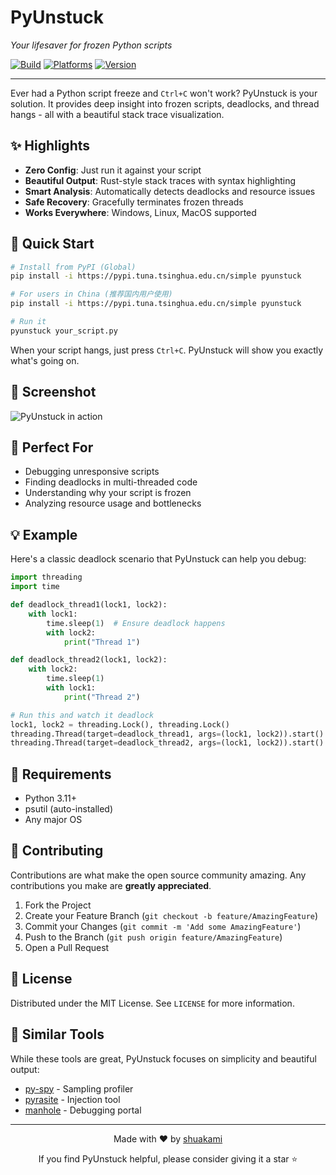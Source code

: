 # PyUnstuck

*Your lifesaver for frozen Python scripts*

[![Build](https://img.shields.io/github/actions/workflow/status/shuakami/pyunstuck/ci.yml?style=flat-square&color=42A5F5&labelColor=42A5F5&label=build)](https://github.com/shuakami/pyunstuck/actions)
[![Platforms](https://img.shields.io/badge/platforms-Win%20%7C%20Linux%20%7C%20Mac-42A5F5?style=flat-square&labelColor=42A5F5)](https://github.com/shuakami/pyunstuck#-requirements)
[![Version](https://img.shields.io/github/v/release/shuakami/pyunstuck?style=flat-square&color=42A5F5&labelColor=42A5F5&label=version)](https://github.com/shuakami/pyunstuck/releases)

---

Ever had a Python script freeze and `Ctrl+C` won't work? PyUnstuck is your solution. It provides deep insight into frozen scripts, deadlocks, and thread hangs - all with a beautiful stack trace visualization.

## ✨ Highlights

- **Zero Config**: Just run it against your script
- **Beautiful Output**: Rust-style stack traces with syntax highlighting
- **Smart Analysis**: Automatically detects deadlocks and resource issues
- **Safe Recovery**: Gracefully terminates frozen threads
- **Works Everywhere**: Windows, Linux, MacOS supported

## 🚀 Quick Start

```bash
# Install from PyPI (Global)
pip install -i https://pypi.tuna.tsinghua.edu.cn/simple pyunstuck

# For users in China (推荐国内用户使用)
pip install -i https://pypi.tuna.tsinghua.edu.cn/simple pyunstuck

# Run it
pyunstuck your_script.py
```

When your script hangs, just press `Ctrl+C`. PyUnstuck will show you exactly what's going on.

## 📸 Screenshot

![PyUnstuck in action](image/image.png)

## 🎯 Perfect For

- Debugging unresponsive scripts
- Finding deadlocks in multi-threaded code
- Understanding why your script is frozen
- Analyzing resource usage and bottlenecks

## 💡 Example

Here's a classic deadlock scenario that PyUnstuck can help you debug:

```python
import threading
import time

def deadlock_thread1(lock1, lock2):
    with lock1:
        time.sleep(1)  # Ensure deadlock happens
        with lock2:
            print("Thread 1")

def deadlock_thread2(lock1, lock2):
    with lock2:
        time.sleep(1)
        with lock1:
            print("Thread 2")

# Run this and watch it deadlock
lock1, lock2 = threading.Lock(), threading.Lock()
threading.Thread(target=deadlock_thread1, args=(lock1, lock2)).start()
threading.Thread(target=deadlock_thread2, args=(lock1, lock2)).start()
```

## 🔧 Requirements

- Python 3.11+
- psutil (auto-installed)
- Any major OS

## 🤝 Contributing

Contributions are what make the open source community amazing. Any contributions you make are **greatly appreciated**.

1. Fork the Project
2. Create your Feature Branch (`git checkout -b feature/AmazingFeature`)
3. Commit your Changes (`git commit -m 'Add some AmazingFeature'`)
4. Push to the Branch (`git push origin feature/AmazingFeature`)
5. Open a Pull Request

## 📜 License

Distributed under the MIT License. See `LICENSE` for more information.

## 🌟 Similar Tools

While these tools are great, PyUnstuck focuses on simplicity and beautiful output:

- [py-spy](https://github.com/benfred/py-spy) - Sampling profiler
- [pyrasite](https://github.com/lmacken/pyrasite) - Injection tool
- [manhole](https://github.com/ionelmc/python-manhole) - Debugging portal

---

<div align="center">

Made with ❤️ by [shuakami](https://github.com/shuakami)

If you find PyUnstuck helpful, please consider giving it a star ⭐

</div> 